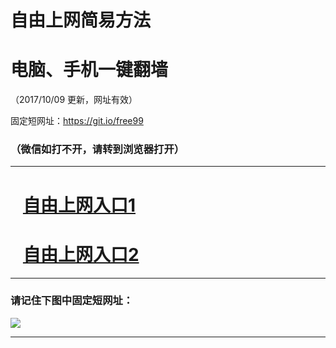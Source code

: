 ﻿# 自由上网简易方法

# 电脑、手机一键翻墙

（2017/10/09 更新，网址有效）

固定短网址：https://git.io/free99

### （微信如打不开，请转到浏览器打开）


***





# &nbsp;&nbsp; <a href="http://ft2524631179.fwq-tz-1001.info/fwqtz01.html?t=10090014025 " target="_blank">自由上网入口1</a>
# &nbsp;&nbsp; <a href="http://ft3109417225.fwq-tz-1002.info/fwqtz02.html?t=100900128183 " target="_blank">自由上网入口2</a>
***

### 请记住下图中固定短网址：

<img src="https://s3-us-west-2.amazonaws.com/fwq-1001/yjfq-20170905okok.png" /> 


***

